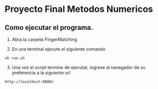 # Proyecto Final Metodos Numericos

## Como ejecutar el programa.

1. Abra la carpeta FingerMatching

2. En una terminal ejecute el siguiente comando
```
sh run.sh
```
3. Una vez el script termine de ejecutar, ingrese al navegador de su preferencia a la siguiente url
```
http://localhost:8000/
```